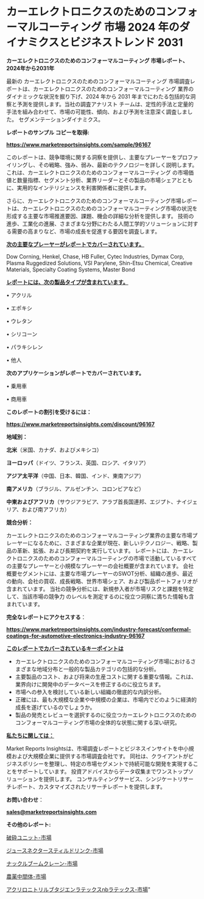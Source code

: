 # カーエレクトロニクスのためのコンフォーマルコーティング 市場 2024 年のダイナミクスとビジネストレンド 2031

<strong>カーエレクトロニクスのためのコンフォーマルコーティング 市場レポート、2024年から2031年</strong>

最新の カーエレクトロニクスのためのコンフォーマルコーティング 市場調査レポートは、カーエレクトロニクスのためのコンフォーマルコーティング 業界のダイナミックな状況を掘り下げ、2024 年から 2031 年までにわたる包括的な洞察と予測を提供します。当社の調査アナリスト チームは、定性的手法と定量的手法を組み合わせて、市場の可能性、傾向、および予測を注意深く調査しました。 セグメンテーションダイナミクス。



<strong>レポートのサンプル コピーを取得:</strong> <a href=https://www.marketreportsinsights.com/sample/96167>

<strong><u>https://www.marketreportsinsights.com/sample/96167</u></strong></a>

このレポートは、競争環境に関する洞察を提供し、主要なプレーヤーをプロファイリングし、その戦略、強み、弱み、最新のテクノロジーを詳しく説明します。 これは、カーエレクトロニクスのためのコンフォーマルコーティング の市場価値と数量指標、セグメント分析、業界リーダーとその製品の市場シェアとともに、実用的なインテリジェンスを利害関係者に提供します。

さらに、カーエレクトロニクスのためのコンフォーマルコーティング市場レポートは、カーエレクトロニクスのためのコンフォーマルコーティング市場の状況を形成する主要な市場推進要因、課題、機会の詳細な分析を提供します。 技術の進歩、工業化の進展、さまざまな分野にわたる人間工学的ソリューションに対する需要の高まりなど、市場の成長を促進する要因を調査します。



<strong><u>次の主要なプレーヤーがレポートでカバーされています。</u></strong>

Dow Corning, Henkel, Chase, HB Fuller, Cytec Industries, Dymax Corp, Plasma Ruggedized Solutions, VSI Parylene, Shin-Etsu Chemical, Creative Materials, Specialty Coating Systems, Master Bond



<strong><u><b>レポートには、次の製品タイプが含まれています。</b></u></strong>

• アクリル

• エポキシ

• ウレタン

• シリコーン

• パラキシレン

• 他人



<strong><b>次のアプリケーションがレポートでカバーされています。</b></strong>

• 乗用車

• 商用車



<strong><b>このレポートの割引を受けるには：</b></strong><a href=https://www.marketreportsinsights.com/discount/96167>

<strong><u>https://www.marketreportsinsights.com/discount/96167</u></strong></a>



<strong>地域別：</strong>



<strong>北米</strong>（米国、カナダ、およびメキシコ）



<strong>ヨーロッパ</strong>（ドイツ、フランス、英国、ロシア、イタリア）



<strong>アジア太平洋</strong>（中国、日本、韓国、インド、東南アジア）



<strong>南アメリカ</strong>（ブラジル、アルゼンチン、コロンビアなど）



<strong>中東およびアフリカ</strong>（サウジアラビア、アラブ首長国連邦、エジプト、ナイジェリア、および南アフリカ）



<strong>競合分析：</strong>

カーエレクトロニクスのためのコンフォーマルコーティング業界の主要な市場プレーヤーになるために、さまざまな企業が現在、新しいテクノロジー、戦略、製品の革新、拡張、および長期契約を実行しています。 レポートには、カーエレクトロニクスのためのコンフォーマルコーティングの市場で活動しているすべての主要なプレーヤーと小規模なプレーヤーの会社概要が含まれています。 会社概要セグメントには、主要な市場プレーヤーのSWOT分析、組織の進歩、最近の動向、会社の買収、成長戦略、世界市場シェア、および製品ポートフォリオが含まれています。 当社の競争分析には、新規参入者が市場リスクと課題を特定して、当該市場の競争力 のレベルを測定するのに役立つ洞察に満ちた情報も含まれています。



<strong>完全なレポートにアクセスする</strong>：

<a href=https://www.marketreportsinsights.com/industry-forecast/conformal-coatings-for-automotive-electronics-industry-96167>

<strong><u>https://www.marketreportsinsights.com/industry-forecast/conformal-coatings-for-automotive-electronics-industry-96167</u></strong></a>



<strong><u><b>このレポートでカバーされているキーポイントは</b></u></strong>
<ul>
  <li>カーエレクトロニクスのためのコンフォーマルコーティング市場におけるさまざまな地域分布と一般的な製品カテゴリの包括的な分析。</li>
  <li>主要製品のコスト、および将来の生産コストに関する重要な情報。これは、業界向けに開発中のデータベースを修正するのに役立ちます。</li>
  <li>市場への参入を検討している新しい組織の徹底的な内訳分析。</li>
  <li>正確には、最も大規模な企業や中規模の企業は、市場内でどのように経済的成長を遂げているのでしょうか。</li>
  <li>製品の発売とレビューを選択するのに役立つカーエレクトロニクスのためのコンフォーマルコーティング市場の全体的な状態に関する深い研究。</li>
</ul>


<strong><u><b>私たちに関しては：</b></u></strong>

Market Reports Insightsは、市場調査レポートとビジネスインサイトを中小規模および大規模企業に提供する市場調査会社です。 同社は、クライアントがビジネスポリシーを整理し、特定の市場セグメントで持続可能な開発を実現することをサポートしています。 投資アドバイスからデータ収集までワンストップソリューションを提供します。 コンサルティングサービス、シンジケートリサーチレポート、カスタマイズされたリサーチレポートを提供します。



<strong><b>お問い合わせ</b></strong>：

<a href=mailto:sales@marketreportsinsights.com>

<strong><u>sales@marketreportsinsights.com</u></strong></a>



<strong>その他のレポート:</strong>

<a href=https://www.linkedin.com/pulse/破砕ユニット-市場-2023-swot-分析と成長率-2030-consumer-connection-collective-360-iknwf/>破砕ユニット-市場</a>

<a href=https://www.linkedin.com/pulse/ジュースネクタースティルドリンク-市場-2023-推進要因と成長機会-2030-pr-news-hub-zigcf/>ジュースネクタースティルドリンク-市場</a>

<a href=https://www.linkedin.com/pulse/ナックルブームクレーン-市場-2023-新興市場-将来の動向と市場需要-ftm4f/>ナックルブームクレーン-市場</a>

<a href=https://www.linkedin.com/pulse/農薬中間体-市場-2023-競争分析と事業成長-2030-trend-tracking-toolbox-24-analysis-caezf/>農薬中間体-市場</a>

<a href=https://www.linkedin.com/pulse/アクリロニトリルブタジエンラテックスnbラテックス-市場-2023-年のダイナミクスとビジネストレンド-va3rf/>アクリロニトリルブタジエンラテックスnbラテックス-市場</a>"
